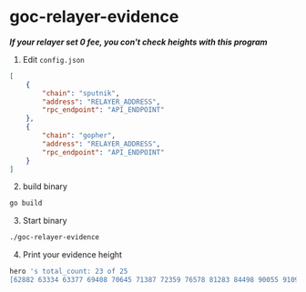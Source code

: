 # goc-relayer-evidence

**_If your relayer set 0 fee, you con't check heights with this program_**

1. Edit `config.json`

```json
[
    {
        "chain": "sputnik",
        "address": "RELAYER_ADDRESS",
        "rpc_endpoint": "API_ENDPOINT"
    },
    {
        "chain": "gopher",
        "address": "RELAYER_ADDRESS",
        "rpc_endpoint": "API_ENDPOINT"
    }
]
```

2. build binary
```sh
go build
```

3. Start binary
```sh
./goc-relayer-evidence
```

4. Print your evidence height
```sh
hero 's total_count: 23 of 25
[62882 63334 63377 69408 70645 71387 72359 76578 81283 84498 90055 91093 93501 94089 95066 97244 97270 97295 97993 98534 106299 106453 106547]
```
